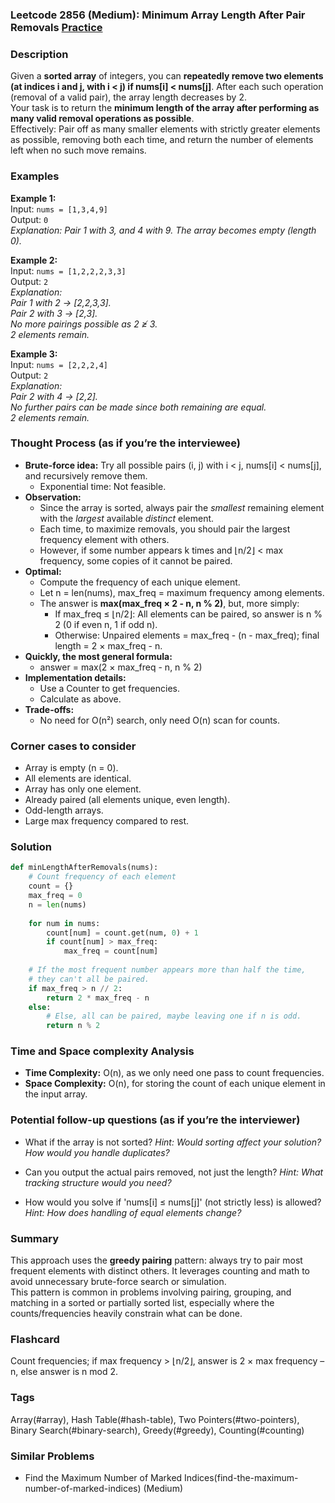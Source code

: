 ### Leetcode 2856 (Medium): Minimum Array Length After Pair Removals [Practice](https://leetcode.com/problems/minimum-array-length-after-pair-removals)

### Description  
Given a **sorted array** of integers, you can **repeatedly remove two elements (at indices i and j, with i < j) if nums[i] < nums[j]**. After each such operation (removal of a valid pair), the array length decreases by 2.  
Your task is to return the **minimum length of the array after performing as many valid removal operations as possible**.  
Effectively: Pair off as many smaller elements with strictly greater elements as possible, removing both each time, and return the number of elements left when no such move remains.

### Examples  

**Example 1:**  
Input: `nums = [1,3,4,9]`  
Output: `0`  
*Explanation: Pair 1 with 3, and 4 with 9. The array becomes empty (length 0).*

**Example 2:**  
Input: `nums = [1,2,2,2,3,3]`  
Output: `2`  
*Explanation:  
Pair 1 with 2 → [2,2,3,3].  
Pair 2 with 3 → [2,3].  
No more pairings possible as 2 ≱ 3.  
2 elements remain.*

**Example 3:**  
Input: `nums = [2,2,2,4]`  
Output: `2`  
*Explanation:  
Pair 2 with 4 → [2,2].  
No further pairs can be made since both remaining are equal.  
2 elements remain.*

### Thought Process (as if you’re the interviewee)  
- **Brute-force idea:** Try all possible pairs (i, j) with i < j, nums[i] < nums[j], and recursively remove them.  
  - Exponential time: Not feasible.
- **Observation:**  
  - Since the array is sorted, always pair the *smallest* remaining element with the *largest* available *distinct* element.  
  - Each time, to maximize removals, you should pair the largest frequency element with others.  
  - However, if some number appears k times and ⌊n/2⌋ < max frequency, some copies of it cannot be paired.
- **Optimal:**  
  - Compute the frequency of each unique element.  
  - Let n = len(nums), max_freq = maximum frequency among elements.  
  - The answer is **max(max_freq × 2 - n, n % 2)**, but, more simply:  
    - If max_freq ≤ ⌊n/2⌋: All elements can be paired, so answer is n % 2 (0 if even n, 1 if odd n).
    - Otherwise: Unpaired elements = max_freq - (n - max_freq); final length = 2 × max_freq - n.
- **Quickly, the most general formula:**  
  - answer = max(2 × max_freq - n, n % 2)
- **Implementation details:**  
  - Use a Counter to get frequencies.  
  - Calculate as above.
- **Trade-offs:**  
  - No need for O(n²) search, only need O(n) scan for counts.

### Corner cases to consider  
- Array is empty (n = 0).  
- All elements are identical.  
- Array has only one element.  
- Already paired (all elements unique, even length).  
- Odd-length arrays.  
- Large max frequency compared to rest.

### Solution

```python
def minLengthAfterRemovals(nums):
    # Count frequency of each element
    count = {}
    max_freq = 0
    n = len(nums)
    
    for num in nums:
        count[num] = count.get(num, 0) + 1
        if count[num] > max_freq:
            max_freq = count[num]
            
    # If the most frequent number appears more than half the time,
    # they can't all be paired.
    if max_freq > n // 2:
        return 2 * max_freq - n
    else:
        # Else, all can be paired, maybe leaving one if n is odd.
        return n % 2
```

### Time and Space complexity Analysis  

- **Time Complexity:** O(n), as we only need one pass to count frequencies.
- **Space Complexity:** O(n), for storing the count of each unique element in the input array.

### Potential follow-up questions (as if you’re the interviewer)  

- What if the array is not sorted?
  *Hint: Would sorting affect your solution? How would you handle duplicates?*

- Can you output the actual pairs removed, not just the length?
  *Hint: What tracking structure would you need?*

- How would you solve if 'nums[i] ≤ nums[j]' (not strictly less) is allowed?
  *Hint: How does handling of equal elements change?*

### Summary
This approach uses the **greedy pairing** pattern: always try to pair most frequent elements with distinct others. It leverages counting and math to avoid unnecessary brute-force search or simulation.  
This pattern is common in problems involving pairing, grouping, and matching in a sorted or partially sorted list, especially where the counts/frequencies heavily constrain what can be done.


### Flashcard
Count frequencies; if max frequency > ⌊n/2⌋, answer is 2 × max frequency – n, else answer is n mod 2.

### Tags
Array(#array), Hash Table(#hash-table), Two Pointers(#two-pointers), Binary Search(#binary-search), Greedy(#greedy), Counting(#counting)

### Similar Problems
- Find the Maximum Number of Marked Indices(find-the-maximum-number-of-marked-indices) (Medium)